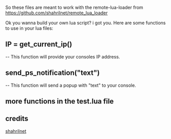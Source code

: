 So these files are meant to work with the remote-lua-loader from https://github.com/shahrilnet/remote_lua_loader

Ok you wanna build your own lua script? i got you.
Here are some functions to use in your lua files:

## IP = get_current_ip()
-- This function will provide your consoles IP address.

## send_ps_notification("text")
-- This function will send a popup with "text" to your console.

## more functions in the test.lua file

## credits 

[shahrilnet](https://github.com/shahrilnet)
